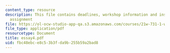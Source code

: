 ```yaml
---
content_type: resource
description: This file contains deadlines, workshop information and instructions for
  assignment
file: https://ol-ocw-studio-app-qa.s3.amazonaws.com/courses/21w-731-1-writing-and-experience-exploring-self-in-society-spring-2004/fbc48ebce8c53b3fda9b255b59a2bad8_essay4.pdf
file_type: application/pdf
resourcetype: Document
title: essay4.pdf
uid: fbc48ebc-e8c5-3b3f-da9b-255b59a2bad8
---
```

